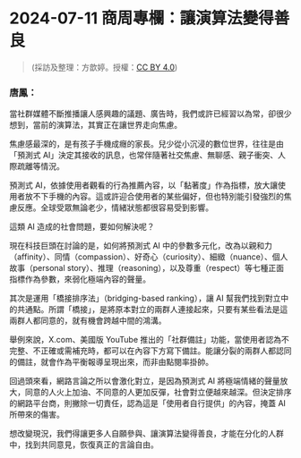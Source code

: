 # 2024-07-11 商周專欄：讓演算法變得善良

> (採訪及整理：方歆婷。授權：[CC BY 4.0](https://creativecommons.org/licenses/by/4.0/deed.zh-hant))

### 唐鳳：

當社群媒體不斷推播讓人感興趣的議題、廣告時，我們或許已經習以為常，卻很少想到，當前的演算法，其實正在讓世界走向焦慮。

焦慮感最深的，是有孩子手機成癮的家長。兒少從小沉浸的數位世界，往往是由「預測式 AI」決定其接收的訊息，也常伴隨著社交焦慮、無聊感、親子衝突、人際疏離等情況。

預測式 AI，依據使用者觀看的行為推薦內容，以「黏著度」作為指標，放大讓使用者放不下手機的內容。這或許迎合使用者的某些偏好，但也特別能引發強烈的焦慮反應。全球受眾無論老少，情緒狀態都很容易受到影響。

這類 AI 造成的社會問題，要如何解決呢？

現在科技巨頭在討論的是，如何將預測式 AI 中的參數多元化，改為以親和力（affinity）、同情（compassion）、好奇心（curiosity）、細緻（nuance）、個人故事（personal story）、推理（reasoning），以及尊重（respect）等七種正面指標作為參數，來弱化極端內容的聲量。

其次是運用「橋接排序法」（bridging-based ranking），讓 AI 幫我們找到對立中的共通點。所謂「橋接」，是將原本對立的兩群人連接起來，只要有某些看法是這兩群人都同意的，就有機會跨越中間的鴻溝。

舉例來說，X.com、美國版 YouTube 推出的「社群備註」功能，當使用者認為不完整、不正確或需補充時，都可以在內容下方寫下備註。能讓分裂的兩群人都認同的備註，就會作為平衡報導呈現出來，而非由點閱率掛帥。

回過頭來看，網路言論之所以會激化對立，是因為預測式 AI 將極端情緒的聲量放大，同意的人火上加油、不同意的人更加反彈，社會對立便越來越深。但決定排序的網路平台商，則撇除一切責任，認為這是「使用者自行提供」的內容，掩蓋 AI 所帶來的傷害。

想改變現況，我們得讓更多人自願參與、讓演算法變得善良，才能在分化的人群中，找到共同意見，恢復真正的言論自由。
